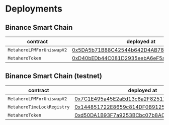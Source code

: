 # Deployments

## Binance Smart Chain

| contract | deployed at | transaction hash |  
| --- | --- | --- |
| `MetaheroLPMForUniswapV2` | [0x5DA5b71B88C42544b642D4AB781B30831EDAC341](https://bscscan.com/address/0x5DA5b71B88C42544b642D4AB781B30831EDAC341) | [0x45a28707a1db1b88428501892eab88ef0fc1c5a88676ee928eadfbd5b4ca0f7a](https://bscscan.com/tx/0x45a28707a1db1b88428501892eab88ef0fc1c5a88676ee928eadfbd5b4ca0f7a) |
| `MetaheroToken` | [0xD40bEDb44C081D2935eebA6eF5a3c8A31A1bBE13](https://bscscan.com/address/0xD40bEDb44C081D2935eebA6eF5a3c8A31A1bBE13) | [0x46c3df970cbbac7b7bc03063799b6cfff6e559ea4644916689cf69c03114c02f](https://bscscan.com/tx/0x46c3df970cbbac7b7bc03063799b6cfff6e559ea4644916689cf69c03114c02f) |

## Binance Smart Chain (testnet)

| contract | deployed at | transaction hash |  
| --- | --- | --- |
| `MetaheroLPMForUniswapV2` | [0x7C1E495a45E2aEd13c8a2F8251124A30b13F20Cc](https://testnet.bscscan.com/address/0x7C1E495a45E2aEd13c8a2F8251124A30b13F20Cc) | [0x318c141dc1f47489c4e5ded1b14b4b156ba8b90ceedf0de85e9bfd464ee9d04c](https://testnet.bscscan.com/tx/0x318c141dc1f47489c4e5ded1b14b4b156ba8b90ceedf0de85e9bfd464ee9d04c) |
| `MetaheroTimeLockRegistry` | [0x144851722E8659c814DF0B912500AF085E8139AC](https://testnet.bscscan.com/address/0x144851722E8659c814DF0B912500AF085E8139AC) | [0x5af91371f0ec51ba6e720e8c47e14aa210bd2072e47e4ecfdf421d5e1a9fec12](https://testnet.bscscan.com/tx/0x5af91371f0ec51ba6e720e8c47e14aa210bd2072e47e4ecfdf421d5e1a9fec12) |
| `MetaheroToken` | [0xd50DA1B93F7a9253BCbc07b8A05D94B522567BF7](https://testnet.bscscan.com/address/0xd50DA1B93F7a9253BCbc07b8A05D94B522567BF7) | [0x91a060ab8a3062fa825a8f1ba492d741bceea2e4edb8fea40a40e63bbfd1389e](https://testnet.bscscan.com/tx/0x91a060ab8a3062fa825a8f1ba492d741bceea2e4edb8fea40a40e63bbfd1389e) |


